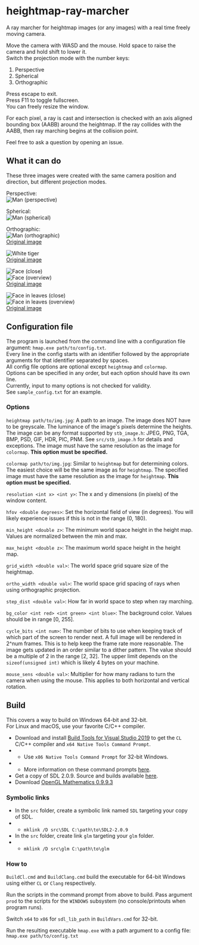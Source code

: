 # heightmap-ray-marcher

A ray marcher for heightmap images (or any images) with a real time freely moving camera.

Move the camera with WASD and the mouse. Hold space to raise the camera and hold shift to lower it.  
Switch the projection mode with the number keys:
1. Perspective
2. Spherical
3. Orthographic

Press escape to exit.  
Press F11 to toggle fullscreen.  
You can freely resize the window.

For each pixel, a ray is cast and intersection is checked with an axis aligned bounding box (AABB) around the heightmap. If the ray collides with the AABB, then ray marching begins at the collision point.

Feel free to ask a question by opening an issue.

## What it can do

These three images were created with the same camera position and direction, but different projection modes.

Perspective:  
![Man (perspective)](https://i.imgur.com/hOn8tdS.png)

Spherical:  
![Man (spherical)](https://i.imgur.com/QJzDTO5.png)

Orthographic:  
![Man (orthographic)](https://i.imgur.com/cHbKgmL.png)  
[Original image](https://unsplash.com/photos/rpF3p_RrE9g)

![White tiger](https://i.imgur.com/EP4EnZ9.png)  
[Original image](https://unsplash.com/photos/dGMcpbzcq1I)

![Face (close)](https://i.imgur.com/dxoOZgR.png)  
![Face (overview)](https://i.imgur.com/YJSp7cq.png)  
[Original image](https://unsplash.com/photos/sibVwORYqs0)

![Face in leaves (close)](https://i.imgur.com/MQwqKdL.png)  
![Face in leaves (overview)](https://i.imgur.com/voGVGgZ.png)  
[Original image](https://unsplash.com/photos/svnH68VDN4Q)

## Configuration file
The program is launched from the command line with a configuration file argument: `hmap.exe path/to/config.txt`.  
Every line in the config starts with an identifier followed by the appropriate arguments for that identifier separated by spaces.  
All config file options are optional except `heightmap` and `colormap`.  
Options can be specified in any order, but each option should have its own line.  
Currently, input to many options is not checked for validity.  
See `sample_config.txt` for an example.

### Options
`heightmap path/to/img.jpg`: A path to an image. The image does NOT have to be greyscale. The luminance of the image's pixels determine the heights. The image can be any format supported by `stb_image.h`: JPEG, PNG, TGA, BMP, PSD, GIF, HDR, PIC, PNM. See `src/stb_image.h` for details and exceptions. The image must have the same resolution as the image for `colormap`. **This option must be specified.**

`colormap path/to/img.jpg`: Similar to `heightmap` but for determining colors. The easiest choice will be the same image as for `heightmap`. The specified image must have the same resolution as the image for `heightmap`. **This option must be specified.**

`resolution <int x> <int y>`: The x and y dimensions (in pixels) of the window content.

`hfov <double degrees>`: Set the horizontal field of view (in degrees). You will likely experience issues if this is not in the range (0, 180).

`min_height <double z>`: The minimum world space height in the height map. Values are normalized between the min and max.

`max_height <double z>`: The maximum world space height in the height map.

`grid_width <double val>`: The world space grid square size of the heightmap.

`ortho_width <double val>`: The world space grid spacing of rays when using orthographic projection.

`step_dist <double val>`: How far in world space to step when ray marching.

`bg_color <int red> <int green> <int blue>`: The background color. Values should be in range [0, 255].

`cycle_bits <int num>`: The number of bits to use when keeping track of which part of the screen to render next. A full image will be rendered in 2^num frames. This is to help keep the frame rate more reasonable. The image gets updated in an order similar to a dither pattern. The value should be a multiple of 2 in the range [2, 32]. The upper limit depends on the `sizeof(unsigned int)` which is likely 4 bytes on your machine.

`mouse_sens <double val>`: Multiplier for how many radians to turn the camera when using the mouse. This applies to both horizontal and vertical rotation.

## Build

This covers a way to build on Windows 64-bit and 32-bit.  
For Linux and macOS, use your favorite C/C++ compiler.

- Download and install [Build Tools for Visual Studio 2019](https://www.visualstudio.com/downloads) to get the `CL` C/C++ compiler and `x64 Native Tools Command Prompt`.
- - Use `x86 Native Tools Command Prompt` for 32-bit Windows.
- - More information on these command prompts [here](https://docs.microsoft.com/en-us/cpp/build/building-on-the-command-line).
- Get a copy of SDL 2.0.9. Source and builds available [here](https://www.libsdl.org/download-2.0.php).
- Download [OpenGL Mathematics 0.9.9.3](https://glm.g-truc.net/0.9.9/index.html)

### Symbolic links
- In the `src` folder, create a symbolic link named `SDL` targeting your copy of SDL.
- - `mklink /D src\SDL C:\path\to\SDL2-2.0.9`
- In the `src` folder, create link `glm` targeting your `glm` folder.
- - `mklink /D src\glm C:\path\to\glm`

### How to
`BuildCl.cmd` and `BuildClang.cmd` build the executable for 64-bit Windows using either `CL` or `Clang` respectively.

Run the scripts in the command prompt from above to build. Pass argument `prod` to the scripts for the `WINDOWS` subsystem (no console/printouts when program runs).

Switch `x64` to `x86` for `sdl_lib_path` in `BuildVars.cmd` for 32-bit.

Run the resulting executable `hmap.exe` with a path argument to a config file: `hmap.exe path/to/config.txt`
